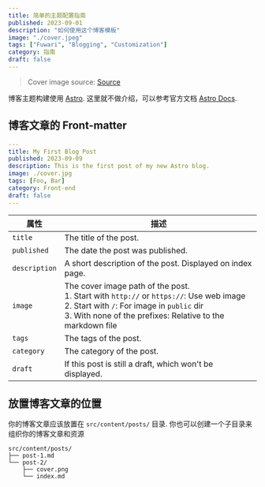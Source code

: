 ```yaml
---
title: 简单的主题配置指南
published: 2023-09-01
description: "如何使用这个博客模板"
image: "./cover.jpeg"
tags: ["Fuwari", "Blogging", "Customization"]
category: 指南
draft: false
---
```


> Cover image source: [Source](<https://image.civitai.com/xG1nkqKTMzGDvpLrqFT7WA/208fc754-890d-4adb-9753-2c963332675d/width=2048/01651-1456859105-(colour_1.5),girl,_Blue,yellow,green,cyan,purple,red,pink,_best,8k,UHD,masterpiece,male%20focus,%201boy,gloves,%20ponytail,%20long%20hair,.jpeg>)

博客主题构建使用 [Astro](https://astro.build/). 这里就不做介绍，可以参考官方文档 [Astro Docs](https://docs.astro.build/).

## 博客文章的 Front-matter

```yaml
---
title: My First Blog Post
published: 2023-09-09
description: This is the first post of my new Astro blog.
image: ./cover.jpg
tags: [Foo, Bar]
category: Front-end
draft: false
---
```

| 属性          | 描述                                                                                                                                                                                                        |
| ------------- | ----------------------------------------------------------------------------------------------------------------------------------------------------------------------------------------------------------- |
| `title`       | The title of the post.                                                                                                                                                                                      |
| `published`   | The date the post was published.                                                                                                                                                                            |
| `description` | A short description of the post. Displayed on index page.                                                                                                                                                   |
| `image`       | The cover image path of the post.<br/>1. Start with `http://` or `https://`: Use web image<br/>2. Start with `/`: For image in `public` dir<br/>3. With none of the prefixes: Relative to the markdown file |
| `tags`        | The tags of the post.                                                                                                                                                                                       |
| `category`    | The category of the post.                                                                                                                                                                                   |
| `draft`       | If this post is still a draft, which won't be displayed.                                                                                                                                                    |

## 放置博客文章的位置

你的博客文章应该放置在 `src/content/posts/` 目录. 你也可以创建一个子目录来组织你的博客文章和资源

```
src/content/posts/
├── post-1.md
└── post-2/
    ├── cover.png
    └── index.md
```
